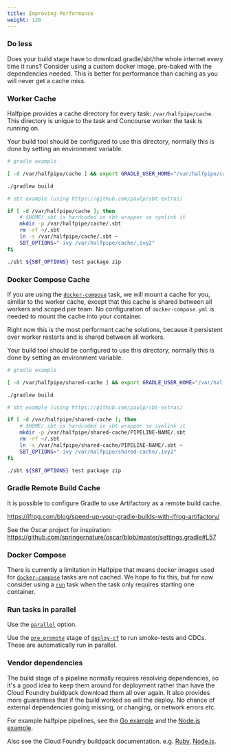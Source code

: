```yaml
---
title: Improving Performance
weight: 120
---
```


### Do less

Does your build stage have to download gradle/sbt/the whole internet every time it runs? Consider using a custom docker image, pre-baked with the dependencies needed. This is better for performance than caching as you will never get a cache miss.

### Worker Cache

Halfpipe provides a cache directory for every task: `/var/halfpipe/cache`. This directory is unique to the task and Concourse worker the task is running on.

Your build tool should be configured to use this directory, normally this is done by setting an environment variable.

```bash
# gradle example

[ -d /var/halfpipe/cache ] && export GRADLE_USER_HOME="/var/halfpipe/cache/.gradle"

./gradlew build
```

```bash
# sbt example (using https://github.com/paulp/sbt-extras)

if [ -d /var/halfpipe/cache ]; then
    # $HOME/.sbt is hardcoded in sbt wrapper so symlink it
    mkdir -p /var/halfpipe/cache/.sbt
    rm -rf ~/.sbt
    ln -s /var/halfpipe/cache/.sbt ~
    SBT_OPTIONS="-ivy /var/halfpipe/cache/.ivy2"
fi

./sbt ${SBT_OPTIONS} test package zip
```

### Docker Compose Cache

If you are using the [`docker-compose`](/manifest#docker-compose) task, we will mount a cache for you, similar to the worker cache, except that this cache is shared between all workers and scoped per team. No configuration of `docker-compose.yml` is needed to mount the cache into your container.

Right now this is the most performant cache solutions, because it persistent over worker restarts and is shared between all workers.

Your build tool should be configured to use this directory, normally this is done by setting an environment variable.

```bash
# gradle example

[ -d /var/halfpipe/shared-cache ] && export GRADLE_USER_HOME="/var/halfpipe/shared-cache/PIPELINE-NAME/.gradle"

./gradlew build
```

```bash
# sbt example (using https://github.com/paulp/sbt-extras)

if [ -d /var/halfpipe/shared-cache ]; then
    # $HOME/.sbt is hardcoded in sbt wrapper so symlink it
    mkdir -p /var/halfpipe/shared-cache/PIPELINE-NAME/.sbt
    rm -rf ~/.sbt
    ln -s /var/halfpipe/shared-cache/PIPELINE-NAME/.sbt ~
    SBT_OPTIONS="-ivy /var/halfpipe/shared-cache/.ivy2"
fi

./sbt ${SBT_OPTIONS} test package zip
```

### Gradle Remote Build Cache

It is possible to configure Gradle to use Artifactory as a remote build cache.

<https://jfrog.com/blog/speed-up-your-gradle-builds-with-jfrog-artifactory/>

See the Oscar project for inspiration: <https://github.com/springernature/oscar/blob/master/settings.gradle#L57> 


### Docker Compose

There is currently a limitation in Halfpipe that means docker images used for [`docker-compose`](/manifest#docker-compose) tasks are not cached. We hope to fix this, but for now consider using a [`run`](/manifest#run) task when the task only requires starting one container.

### Run tasks in parallel

Use the [`parallel`](/manifest/#parallel-tasks) option.

Use the [`pre_promote`](/manifest#deploy-cf) stage of [`deploy-cf`](/manifest#deploy-cf) to run smoke-tests and CDCs. These are automatically run in parallel.


### Vendor dependencies

The build stage of a pipeline normally requires resolving dependencies, so it's a good idea to keep them around for deployment rather than have the Cloud Foundry buildpack download them all over again. It also provides more guarantees that if the build worked so will the deploy. No chance of external dependencies going missing, or changing, or network errors etc.

For example halfpipe pipelines, see the [Go example](https://github.com/springernature/halfpipe-examples/tree/master/golang) and the [Node.js example](https://github.com/springernature/halfpipe-examples/tree/master/nodejs).

Also see the Cloud Foundry buildpack documentation. e.g. [Ruby](https://docs.cloudfoundry.org/buildpacks/ruby/index.html#vendoring), [Node.js](https://docs.cloudfoundry.org/buildpacks/node/index.html#vendoring).
